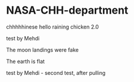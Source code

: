 # NASA-CHH-department
chhhhhinese
hello
raining chicken 2.0

test by Mehdi

The moon landings were fake

The earth is flat


test by Mehdi - second test, after pulling
